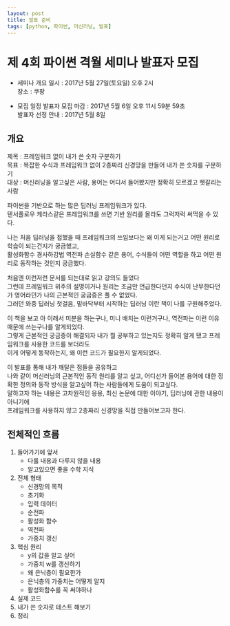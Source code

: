 ```yaml
---
layout: post
title: 발표 준비
tags: [python, 파이썬, 머신러닝, 발표]
---
```


# 제 4회 파이썬 격월 세미나 발표자 모집
- 세미나 개요
    일시 : 2017년 5월 27일(토요일) 오후 2시  
    장소 : 쿠팡

- 모집 일정
    발표자 모집 마감 : 2017년 5월 6일 오후 11시 59분 59초  
    발표자 선정 안내 : 2017년 5월 8일

## 개요
제목 : 프레임워크 없이 내가 쓴 숫자 구분하기  
목표 : 복잡한 수식과 프레임워크 없이 2층짜리 신경망을 만들어 내가 쓴 숫자를 구분하기  
대상 : 머신러닝을 알고싶은 사람, 용어는 어디서 들어봤지만 정확히 모르겠고 헷갈리는 사람  

파이썬을 기반으로 하는 많은 딥러닝 프레임워크가 있다.  
텐서플로우 케라스같은 프레임워크를 쓰면 기반 원리를 몰라도 그럭저럭 써먹을 수 있다.

나는 처음 딥러닝을 접했을 때 프레임워크의 쓰임보다는 왜 이게 되는거고 어떤 원리로 학습이 되는건지가 궁금했고,  
활성화함수 경사하강법 역전파 손실함수 같은 용어, 수식들이 어떤 역할을 하고 어떤 원리로 동작하는 것인지 궁금했다.

처음엔 이런저런 문서를 되는대로 읽고 강의도 들었다  
그런데 프레임워크 위주의 설명이거나 원리는 조금만 언급한다던지 수식이 난무한다던가 영어라던가 나의 근본적인 궁금증은 풀 수 없었다.  
그러던 와중 딥러닝 첫걸음, 밑바닥부터 시작하는 딥러닝 이란 책이 나를 구원해주었다.

이 책을 보고 아 이래서 미분을 하는구나, 미니 배치는 이런거구나, 역전파는 이런 이유때문에 쓰는구나를 알게되었다.  
그렇게 근본적인 궁금증이 해결되자 내가 뭘 공부하고 있는지도 정확히 알게 됐고 프레임워크를 사용한 코드를 보더라도  
이게 어떻게 동작하는지, 왜 이런 코드가 필요한지 알게되었다.

이 발표를 통해 내가 깨달은 점들을 공유하고  
나와 같이 머신러닝의 근본적인 동작 원리를 알고 싶고, 어디선가 들어본 용어에 대한 정확한 정의와 동작 방식을 알고싶어 하는 사람들에게 도움이 되고싶다.  
말하고자 하는 내용은 고차원적인 응용, 최신 논문에 대한 이야기, 딥러닝에 관한 내용이 아니기에  
프레임워크를 사용하지 않고 2층짜리 신경망을 직접 만들어보고자 한다.

## 전체적인 흐름
1. 들어가기에 앞서
    - 다룰 내용과 다루지 않을 내용
    - 알고있으면 좋을 수학 지식
2. 전체 형태
    - 신경망의 목적
    - 초기화
    - 입력 데이터
    - 순전파
    - 활성화 함수
    - 역전파
    - 가중치 갱신
3. 핵심 원리
    - y의 값을 알고 싶어
    - 가중치 w를 갱신하기
    - 왜 은닉층이 필요한가
    - 은닉층의 가중치는 어떻게 알지
    - 활성화함수를 꼭 써야하나
4. 실제 코드
5. 내가 쓴 숫자로 테스트 해보기
6. 정리

